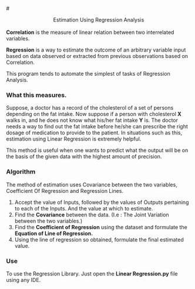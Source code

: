 #<div align='center'>Estimation Using Regression Analysis</div>
<br>
<b>Correlation</b> is the measure of linear relation between two interrelated variables.

<b>Regression</b> is a way to estimate the outcome of an arbitrary variable input based on data observed or extracted from previous observations based on Correlation.

This program tends to automate the simplest of tasks of Regression Analysis.

### What this measures.

Suppose, a doctor has a record of the cholesterol of a set of persons depending on the fat intake. Now suppose if a person with cholesterol <b>X</b> walks in, and he does not know what his/her fat intake <b>Y</b> is. The doctor needs a way to find out the fat intake before he/she can prescribe the right dosage of medication to provide to the patient. In situations such as this, estimation using Linear Regression is extremely helpful.

This method is useful when one wants to predict what the output will be on the basis of the given data with the highest amount of precision.

### Algorithm

The method of estimation uses Covariance between the two variables, Coefficient Of Regression and Regression Lines.

<ol>
    <li>Accept the value of Inputs, followed by the values of Outputs pertaining to each of the Inputs. And the value at which to estimate.</li>
    <li>Find the <b>Covariance</b> between the data. (I.e : The Joint Variation between the two variables.)</li>
    <li>Find the <b>Coefficient of Regression</b> using the dataset and formulate the <b>Equation of Line of Regression.</b></li>
    <li>Using the line of regression so obtained, formulate the final estimated value.</li>
</ol>

### Use

To use the Regression Library. Just open the <b>Linear Regression.py</b> file using any IDE.
